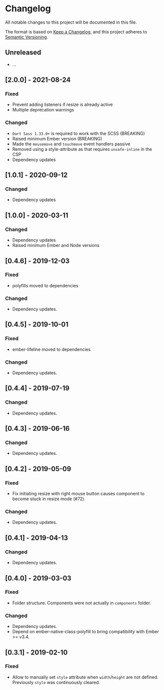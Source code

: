 # Changelog
All notable changes to this project will be documented in this file.

The format is based on [Keep a Changelog](https://keepachangelog.com/en/1.0.0/),
and this project adheres to [Semantic Versioning](https://semver.org/spec/v2.0.0.html).


## Unreleased
- …

## [2.0.0] - 2021-08-24
### Fixed
- Prevent adding listeners if resize is already active
- Multiple deprecation warnings

### Changed
- `Dart Sass 1.33.0+` is required to work with the SCSS (BREAKING)
- Raised minimum Ember version (BREAKING)
- Made the `mousemove` and `touchmove` event handlers passive
- Removed using a style-attribute as that requires `unsafe-inline` in the CSP
- Dependency updates

## [1.0.1] - 2020-09-12
### Changed
- Dependency updates

## [1.0.0] - 2020-03-11
### Changed
- Dependency updates
- Raised minimum Ember and Node versions

## [0.4.6] - 2019-12-03
### Fixed
- polyfills moved to dependencies

### Changed
- Dependency updates.

## [0.4.5] - 2019-10-01
### Fixed
- ember-lifeline moved to dependencies

### Changed
- Dependency updates.

## [0.4.4] - 2019-07-19
### Changed
- Dependency updates.

## [0.4.3] - 2019-06-16
### Changed
- Dependency updates.

## [0.4.2] - 2019-05-09
### Fixed
- Fix initiating resize with right mouse button causes component to become stuck in resize mode (#72).

### Changed
- Dependency updates.

## [0.4.1] - 2019-04-13
### Changed
- Dependency updates.

## [0.4.0] - 2019-03-03
### Fixed
- Folder structure. Components were not actually in `components` folder.

### Changed
- Dependency updates.
- Depend on ember-native-class-polyfill to bring compatibility with Ember >= v3.4.

## [0.3.1] - 2019-02-10
### Fixed
- Allow to manually set `style` attribute when `width`/`height` are not defined. Previously `style` was continuously cleared.
